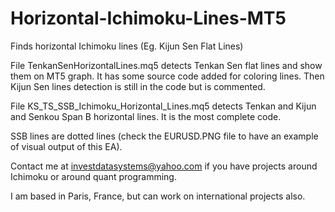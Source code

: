 # Horizontal-Ichimoku-Lines-MT5
Finds horizontal Ichimoku lines (Eg. Kijun Sen Flat Lines)

File TenkanSenHorizontalLines.mq5 detects Tenkan Sen flat lines and show them on MT5 graph. It has some source code added for coloring lines. Then Kijun Sen lines detection is still in the code but is commented.

File KS_TS_SSB_Ichimoku_Horizontal_Lines.mq5 detects Tenkan and Kijun and Senkou Span B horizontal lines. It is the most complete code.

SSB lines are dotted lines (check the EURUSD.PNG file to have an example of visual output of this EA).

Contact me at investdatasystems@yahoo.com if you have projects around Ichimoku or around quant programming.

I am based in Paris, France, but can work on international projects also.

